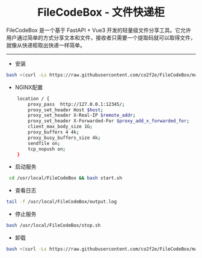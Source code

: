 <h1 align="center">
  FileCodeBox - 文件快递柜
</h1>
FileCodeBox 是一个基于 FastAPI + Vue3 开发的轻量级文件分享工具。它允许用户通过简单的方式分享文本和文件，接收者只需要一个提取码就可以取得文件，就像从快递柜取出快递一样简单。

<hr>

* 安装
```bash
bash <(curl -Ls https://raw.githubusercontent.com/co2f2e/FileCodeBox/main/bash/install.sh)
```

* NGINX配置
```bash
    location / {
        proxy_pass  http://127.0.0.1:12345/;
        proxy_set_header Host $host;
        proxy_set_header X-Real-IP $remote_addr;
        proxy_set_header X-Forwarded-For $proxy_add_x_forwarded_for;
        client_max_body_size 1G; 
        proxy_buffers 4 4k; 
        proxy_busy_buffers_size 4k; 
        sendfile on;
        tcp_nopush on; 
    }
```

* 启动服务
```bash
 cd /usr/local/FileCodeBox && bash start.sh
```

* 查看日志
```bash
tail -f /usr/local/FileCodeBox/output.log
```

* 停止服务
```bash
bash /usr/local/FileCodeBox/stop.sh
```

* 卸载
```bash
bash <(curl -Ls https://raw.githubusercontent.com/co2f2e/FileCodeBox/main/bash/uninstall.sh)
``` 
